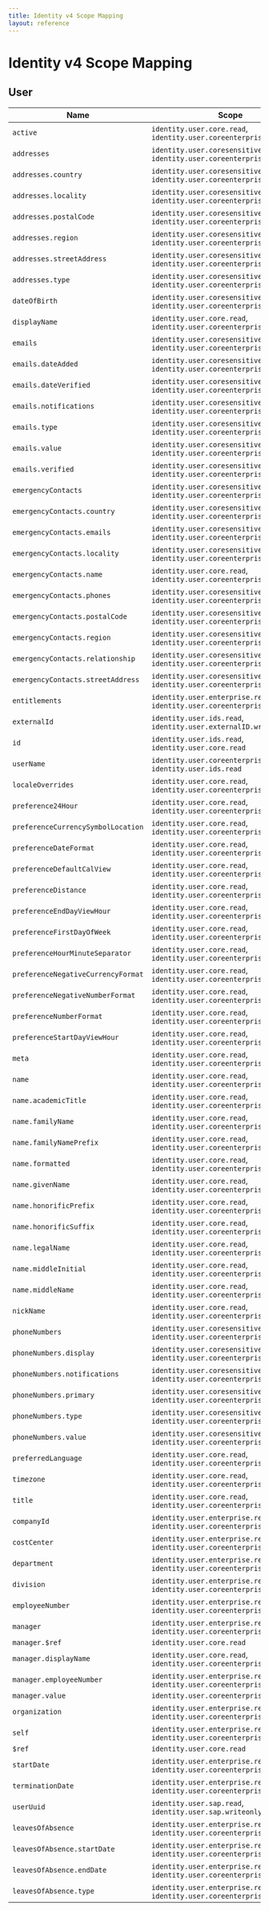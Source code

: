 ```yaml
---
title: Identity v4 Scope Mapping
layout: reference
---
```

# Identity v4 Scope Mapping

## <a name="schema-user"></a>User

|Name|Scope|
|---|---|
`active`|`identity.user.core.read`, `identity.user.coreenterprise.writeonly`
`addresses`|`identity.user.coresensitive.read`, `identity.user.coreenterprise.writeonly`
`addresses.country`|`identity.user.coresensitive.read`, `identity.user.coreenterprise.writeonly`
`addresses.locality`|`identity.user.coresensitive.read`, `identity.user.coreenterprise.writeonly`
`addresses.postalCode`|`identity.user.coresensitive.read`, `identity.user.coreenterprise.writeonly`
`addresses.region`|`identity.user.coresensitive.read`, `identity.user.coreenterprise.writeonly`
`addresses.streetAddress`|`identity.user.coresensitive.read`, `identity.user.coreenterprise.writeonly`
`addresses.type`|`identity.user.coresensitive.read`, `identity.user.coreenterprise.writeonly`
`dateOfBirth`|`identity.user.coresensitive.read`, `identity.user.coreenterprise.writeonly`
`displayName`|`identity.user.core.read`, `identity.user.coreenterprise.writeonly`
`emails`|`identity.user.coresensitive.read`, `identity.user.coreenterprise.writeonly`
`emails.dateAdded`|`identity.user.coresensitive.read`, `identity.user.coreenterprise.writeonly`
`emails.dateVerified`|`identity.user.coresensitive.read`, `identity.user.coreenterprise.writeonly`
`emails.notifications`|`identity.user.coresensitive.read`, `identity.user.coreenterprise.writeonly`
`emails.type`|`identity.user.coresensitive.read`, `identity.user.coreenterprise.writeonly`
`emails.value`|`identity.user.coresensitive.read`, `identity.user.coreenterprise.writeonly`
`emails.verified`|`identity.user.coresensitive.read`, `identity.user.coreenterprise.writeonly`
`emergencyContacts`|`identity.user.coresensitive.read`, `identity.user.coreenterprise.writeonly`
`emergencyContacts.country`|`identity.user.coresensitive.read`, `identity.user.coreenterprise.writeonly`
`emergencyContacts.emails`|`identity.user.coresensitive.read`, `identity.user.coreenterprise.writeonly`
`emergencyContacts.locality`|`identity.user.coresensitive.read`, `identity.user.coreenterprise.writeonly`
`emergencyContacts.name`|`identity.user.core.read`, `identity.user.coreenterprise.writeonly`
`emergencyContacts.phones`|`identity.user.coresensitive.read`, `identity.user.coreenterprise.writeonly`
`emergencyContacts.postalCode`|`identity.user.coresensitive.read`, `identity.user.coreenterprise.writeonly`
`emergencyContacts.region`|`identity.user.coresensitive.read`, `identity.user.coreenterprise.writeonly`
`emergencyContacts.relationship`|`identity.user.coresensitive.read`, `identity.user.coreenterprise.writeonly`
`emergencyContacts.streetAddress`|`identity.user.coresensitive.read`, `identity.user.coreenterprise.writeonly`
`entitlements`|`identity.user.enterprise.read`, `identity.user.coreenterprise.writeonly`
`externalId`|`identity.user.ids.read`, `identity.user.externalID.writeonly`
`id`|`identity.user.ids.read`, `identity.user.core.read`
`userName`|`identity.user.coreenterprise.writeonly`, `identity.user.ids.read`
`localeOverrides`|`identity.user.core.read`, `identity.user.coreenterprise.writeonly`
`preference24Hour`|`identity.user.core.read`, `identity.user.coreenterprise.writeonly`
`preferenceCurrencySymbolLocation`|`identity.user.core.read`, `identity.user.coreenterprise.writeonly`
`preferenceDateFormat`|`identity.user.core.read`, `identity.user.coreenterprise.writeonly`
`preferenceDefaultCalView`|`identity.user.core.read`, `identity.user.coreenterprise.writeonly`
`preferenceDistance`|`identity.user.core.read`, `identity.user.coreenterprise.writeonly`
`preferenceEndDayViewHour`|`identity.user.core.read`, `identity.user.coreenterprise.writeonly`
`preferenceFirstDayOfWeek`|`identity.user.core.read`, `identity.user.coreenterprise.writeonly`
`preferenceHourMinuteSeparator`|`identity.user.core.read`, `identity.user.coreenterprise.writeonly`
`preferenceNegativeCurrencyFormat`|`identity.user.core.read`, `identity.user.coreenterprise.writeonly`
`preferenceNegativeNumberFormat`|`identity.user.core.read`, `identity.user.coreenterprise.writeonly`
`preferenceNumberFormat`|`identity.user.core.read`, `identity.user.coreenterprise.writeonly`
`preferenceStartDayViewHour`|`identity.user.core.read`, `identity.user.coreenterprise.writeonly`
`meta`|`identity.user.core.read`, `identity.user.coreenterprise.writeonly`
`name`|`identity.user.core.read`, `identity.user.coreenterprise.writeonly`
`name.academicTitle`|`identity.user.core.read`, `identity.user.coreenterprise.writeonly`
`name.familyName`|`identity.user.core.read`, `identity.user.coreenterprise.writeonly`
`name.familyNamePrefix`|`identity.user.core.read`, `identity.user.coreenterprise.writeonly`
`name.formatted`|`identity.user.core.read`, `identity.user.coreenterprise.writeonly`
`name.givenName`|`identity.user.core.read`, `identity.user.coreenterprise.writeonly`
`name.honorificPrefix`|`identity.user.core.read`, `identity.user.coreenterprise.writeonly`
`name.honorificSuffix`|`identity.user.core.read`, `identity.user.coreenterprise.writeonly`
`name.legalName`|`identity.user.core.read`, `identity.user.coreenterprise.writeonly`
`name.middleInitial`|`identity.user.core.read`, `identity.user.coreenterprise.writeonly`
`name.middleName`|`identity.user.core.read`, `identity.user.coreenterprise.writeonly`
`nickName`|`identity.user.core.read`, `identity.user.coreenterprise.writeonly`
`phoneNumbers`|`identity.user.coresensitive.read`, `identity.user.coreenterprise.writeonly`
`phoneNumbers.display`|`identity.user.coresensitive.read`, `identity.user.coreenterprise.writeonly`
`phoneNumbers.notifications`|`identity.user.coresensitive.read`, `identity.user.coreenterprise.writeonly`
`phoneNumbers.primary`|`identity.user.coresensitive.read`, `identity.user.coreenterprise.writeonly`
`phoneNumbers.type`|`identity.user.coresensitive.read`, `identity.user.coreenterprise.writeonly`
`phoneNumbers.value`|`identity.user.coresensitive.read`, `identity.user.coreenterprise.writeonly`
`preferredLanguage`|`identity.user.core.read`, `identity.user.coreenterprise.writeonly`
`timezone`|`identity.user.core.read`, `identity.user.coreenterprise.writeonly`
`title`|`identity.user.core.read`, `identity.user.coreenterprise.writeonly`
`companyId`|`identity.user.enterprise.read`, `identity.user.coreenterprise.writeonly`
`costCenter`|`identity.user.enterprise.read`, `identity.user.coreenterprise.writeonly`
`department`|`identity.user.enterprise.read`, `identity.user.coreenterprise.writeonly`
`division`|`identity.user.enterprise.read`, `identity.user.coreenterprise.writeonly`
`employeeNumber`|`identity.user.enterprise.read`, `identity.user.coreenterprise.writeonly`
`manager`|`identity.user.enterprise.read`, `identity.user.coreenterprise.writeonly`
`manager.$ref`|`identity.user.core.read`
`manager.displayName`|`identity.user.core.read`, `identity.user.coreenterprise.writeonly`
`manager.employeeNumber`|`identity.user.enterprise.read`, `identity.user.coreenterprise.writeonly`
`manager.value`|`identity.user.coreenterprise.writeonly`
`organization`|`identity.user.enterprise.read`, `identity.user.coreenterprise.writeonly`
`self`|`identity.user.enterprise.read`, `identity.user.coreenterprise.writeonly`
`$ref`|`identity.user.core.read`
`startDate`|`identity.user.enterprise.read`, `identity.user.coreenterprise.writeonly`
`terminationDate`|`identity.user.enterprise.read`, `identity.user.coreenterprise.writeonly`
`userUuid`|`identity.user.sap.read`, `identity.user.sap.writeonly`
`leavesOfAbsence`|`identity.user.enterprise.read`, `identity.user.coreenterprise.writeonly`
`leavesOfAbsence.startDate`|`identity.user.enterprise.read`, `identity.user.coreenterprise.writeonly`
`leavesOfAbsence.endDate`|`identity.user.enterprise.read`, `identity.user.coreenterprise.writeonly`
`leavesOfAbsence.type`|`identity.user.enterprise.read`, `identity.user.coreenterprise.writeonly`
